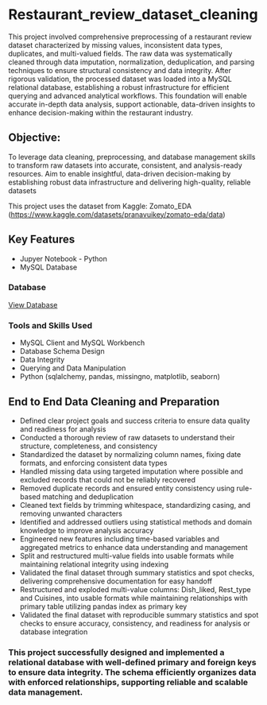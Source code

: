 # Restaurant_review_dataset_cleaning
This project involved comprehensive preprocessing of a restaurant review dataset characterized by missing values, inconsistent data types, duplicates, and multi-valued fields. The raw data was systematically cleaned through data imputation, normalization, deduplication, and parsing techniques to ensure structural consistency and data integrity. After rigorous validation, the processed dataset was loaded into a MySQL relational database, establishing a robust infrastructure for efficient querying and advanced analytical workflows. This foundation will enable accurate in-depth data analysis, support actionable, data-driven insights to enhance decision-making within the restaurant industry.

## Objective:
To leverage data cleaning, preprocessing, and database management skills to transform raw datasets into accurate, consistent, and analysis-ready resources. Aim to enable insightful, data-driven decision-making by establishing robust data infrastructure and delivering high-quality, reliable datasets

This project uses the dataset from Kaggle: Zomato_EDA (https://www.kaggle.com/datasets/pranavuikey/zomato-eda/data)

## Key Features
- Jupyer Notebook - Python
- MySQL Database

### Database
[View Database](https://github.com/BOAMAH-99/Restaurant_review_analysis/tree/main/Database)

### Tools and Skills Used
- MySQL Client and MySQL Workbench
- Database Schema Design
-	Data Integrity
-	Querying and Data Manipulation
-	Python (sqlalchemy, pandas, missingno, matplotlib, seaborn)

## End to End Data Cleaning and Preparation
- Defined clear project goals and success criteria to ensure data quality and readiness for analysis
- Conducted a thorough review of raw datasets to understand their structure, completeness, and consistency
- Standardized the dataset by normalizing column names, fixing date formats, and enforcing consistent data types
- Handled missing data using targeted imputation where possible and excluded records that could not be reliably recovered
- Removed duplicate records and ensured entity consistency using rule-based matching and deduplication
- Cleaned text fields by trimming whitespace, standardizing casing, and removing unwanted characters
- Identified and addressed outliers using statistical methods and domain knowledge to improve analysis accuracy
- Engineered new features including time-based variables and aggregated metrics to enhance data understanding and management
- Split and restructured multi-value fields into usable formats while maintaining relational integrity using indexing
- Validated the final dataset through summary statistics and spot checks, delivering comprehensive documentation for easy handoff
- Restructured and exploded multi-value columns: Dish_liked, Rest_type and Cuisines, into usable formats while maintaining relationships with primary table utilizing pandas index as primary key
- Validated the final dataset with reproducible summary statistics and spot checks to ensure accuracy, consistency, and readiness for analysis or database integration

### This project successfully designed and implemented a relational database with well-defined primary and foreign keys to ensure data integrity. The schema efficiently organizes data with enforced relationships, supporting reliable and scalable data management.
